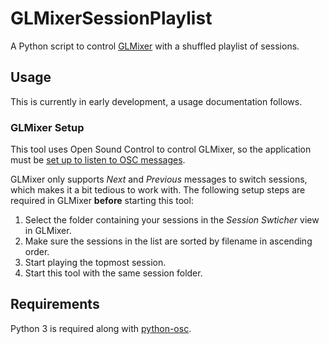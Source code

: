 # GLMixerSessionPlaylist
A Python script to control [GLMixer](https://sourceforge.net/projects/glmixer/) with a shuffled playlist of sessions.

## Usage
This is currently in early development, a usage documentation follows.

### GLMixer Setup
This tool uses Open Sound Control to control GLMixer, so the application must be [set up to listen to OSC messages](https://sourceforge.net/p/glmixer/wiki/GLMixer_OSC_Specs/).

GLMixer only supports *Next* and *Previous* messages to switch sessions, which makes it a bit tedious to work with. The following setup steps are required in GLMixer **before** starting this tool:

1. Select the folder containing your sessions in the *Session Swticher* view in GLMixer.
1. Make sure the sessions in the list are sorted by filename in ascending order.
1. Start playing the topmost session.
1. Start this tool with the same session folder.

## Requirements
Python 3 is required along with [python-osc](https://pypi.org/project/python-osc/).
